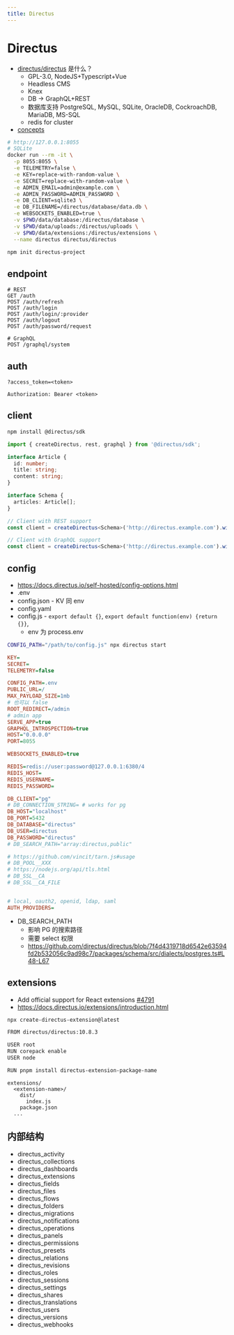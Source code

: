 ```yaml
---
title: Directus
---
```


# Directus

- [directus/directus](https://github.com/directus/directus) 是什么？
  - GPL-3.0, NodeJS+Typescript+Vue
  - Headless CMS
  - Knex
  - DB -> GraphQL+REST
  - 数据库支持 PostgreSQL, MySQL, SQLite, OracleDB, CockroachDB, MariaDB, MS-SQL
  - redis for cluster
- [concepts](https://docs.directus.io/concepts/activity/)

```bash
# http://127.0.0.1:8055
# SQLite
docker run --rm -it \
  -p 8055:8055 \
  -e TELEMETRY=false \
  -e KEY=replace-with-random-value \
  -e SECRET=replace-with-random-value \
  -e ADMIN_EMAIL=admin@example.com \
  -e ADMIN_PASSWORD=ADMIN_PASSWORD \
  -e DB_CLIENT=sqlite3 \
  -e DB_FILENAME=/directus/database/data.db \
  -e WEBSOCKETS_ENABLED=true \
  -v $PWD/data/database:/directus/database \
  -v $PWD/data/uploads:/directus/uploads \
  -v $PWD/data/extensions:/directus/extensions \
  --name directus directus/directus

npm init directus-project
```

## endpoint

```
# REST
GET /auth
POST /auth/refresh
POST /auth/login
POST /auth/login/:provider
POST /auth/logout
POST /auth/password/request

# GraphQL
POST /graphql/system
```

## auth

```
?access_token=<token>
```

```
Authorization: Bearer <token>
```

## client

```bash
npm install @directus/sdk
```

```ts
import { createDirectus, rest, graphql } from '@directus/sdk';

interface Article {
  id: number;
  title: string;
  content: string;
}

interface Schema {
  articles: Article[];
}

// Client with REST support
const client = createDirectus<Schema>('http://directus.example.com').with(rest());

// Client with GraphQL support
const client = createDirectus<Schema>('http://directus.example.com').with(graphql());
```

## config

- https://docs.directus.io/self-hosted/config-options.html
- .env
- config.json - KV 同 env
- config.yaml
- config.js - `export default {}`, `export default function(env) {return {}}`,
  - env 为 process.env

```bash
CONFIG_PATH="/path/to/config.js" npx directus start
```

```ini
KEY=
SECRET=
TELEMETRY=false

CONFIG_PATH=.env
PUBLIC_URL=/
MAX_PAYLOAD_SIZE=1mb
# 也可以 false
ROOT_REDIRECT=/admin
# admin app
SERVE_APP=true
GRAPHQL_INTROSPECTION=true
HOST="0.0.0.0"
PORT=8055

WEBSOCKETS_ENABLED=true

REDIS=redis://user:password@127.0.0.1:6380/4
REDIS_HOST=
REDIS_USERNAME=
REDIS_PASSWORD=

DB_CLIENT="pg"
# DB_CONNECTION_STRING= # works for pg
DB_HOST="localhost"
DB_PORT=5432
DB_DATABASE="directus"
DB_USER=directus
DB_PASSWORD="directus"
# DB_SEARCH_PATH="array:directus,public"

# https://github.com/vincit/tarn.js#usage
# DB_POOL__XXX
# https://nodejs.org/api/tls.html
# DB_SSL__CA
# DB_SSL__CA_FILE


# local, oauth2, openid, ldap, saml
AUTH_PROVIDERS=
```

- DB_SEARCH_PATH
  - 影响 PG 的搜索路径
  - 需要 select 权限
  - https://github.com/directus/directus/blob/7f4d4319718d6542e63594fd2b532056c9ad98c7/packages/schema/src/dialects/postgres.ts#L48-L67

## extensions

- Add official support for React extensions [#4791](https://github.com/directus/directus/discussions/4791)
- https://docs.directus.io/extensions/introduction.html

```bash
npx create-directus-extension@latest
```

```bash
FROM directus/directus:10.8.3

USER root
RUN corepack enable
USER node

RUN pnpm install directus-extension-package-name
```

```
extensions/
  <extension-name>/
    dist/
      index.js
    package.json
  ...
```

## 内部结构

- directus_activity
- directus_collections
- directus_dashboards
- directus_extensions
- directus_fields
- directus_files
- directus_flows
- directus_folders
- directus_migrations
- directus_notifications
- directus_operations
- directus_panels
- directus_permissions
- directus_presets
- directus_relations
- directus_revisions
- directus_roles
- directus_sessions
- directus_settings
- directus_shares
- directus_translations
- directus_users
- directus_versions
- directus_webhooks

